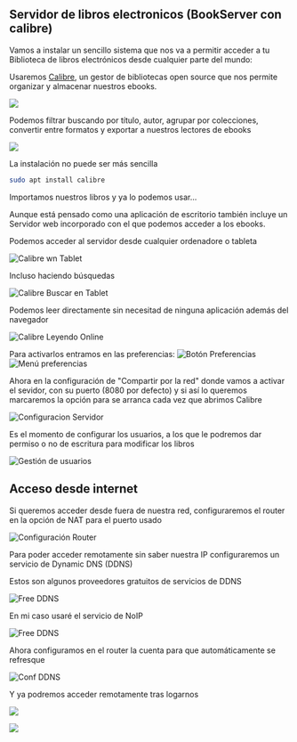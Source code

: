## Servidor de libros electronicos (BookServer con calibre)

Vamos a instalar un sencillo sistema que nos va a permitir acceder a tu Biblioteca de libros electrónicos desde cualquier parte del mundo:

Usaremos [Calibre](https://calibre-ebook.com/), un gestor de bibliotecas open source que nos permite organizar y almacenar nuestros ebooks.

![](./images/Calibre_libros.png)

Podemos filtrar buscando por título, autor, agrupar por colecciones, convertir entre formatos y exportar a nuestros lectores de ebooks

![](./images/Calibre_Filtro_autor.png)


La instalación no puede ser más sencilla
```sh
sudo apt install calibre
```

Importamos nuestros libros y ya lo podemos usar...

Aunque está pensado como una aplicación de escritorio también incluye un Servidor web incorporado con el que podemos acceder a los ebooks. 

Podemos acceder al servidor desde cualquier ordenadore o tableta

![Calibre wn Tablet](./images/CalibreTablet.jpg)

Incluso haciendo búsquedas

![Calibre Buscar en Tablet](./images/CalibreBuscarTAbleta.jpg)

Podemos leer directamente sin necesitad de ninguna aplicación además del navegador

![Calibre Leyendo Online](./images/CalibreLeyendoOnline.jpg)

Para activarlos entramos en las preferencias:
![Botón Preferencias](./images/Calibre_preferencias.png)
![Menú preferencias](./images/Calibre_conf.png)

Ahora en la configuración de "Compartir por la red" donde vamos a activar el sevidor, con su puerto (8080 por defecto) y si así lo queremos marcaremos la opción para se arranca cada vez que abrimos Calibre

![Configuracion Servidor](./images/Calibre_Conf_servidor.png)

Es el momento de configurar los usuarios, a los que le podremos dar permiso o no de escritura para modificar los libros

![Gestión de usuarios](./images/Calibre_Usuarios.png)

## Acceso desde internet

Si queremos acceder desde fuera de nuestra red, configuraremos el router en la opción de NAT para el puerto usado

![Configuración Router](./images/EbookRouter.png)

Para poder acceder remotamente sin saber nuestra IP  configuraremos un servicio de Dynamic DNS (DDNS) 

Estos son algunos proveedores gratuitos de servicios de DDNS

![Free DDNS](./images/FreeDDNS.png)

En mi caso usaré el servicio de NoIP

![Free DDNS](./images/NoIP.png)

Ahora configuramos en el router la cuenta para que automáticamente se refresque

![Conf DDNS](./images/ConfDDNS.png)

Y ya podremos acceder remotamente tras logarnos

![](./images/CalibreUsuarios.jpg)


![](./images/CalibreBiblioteca.jpg)

